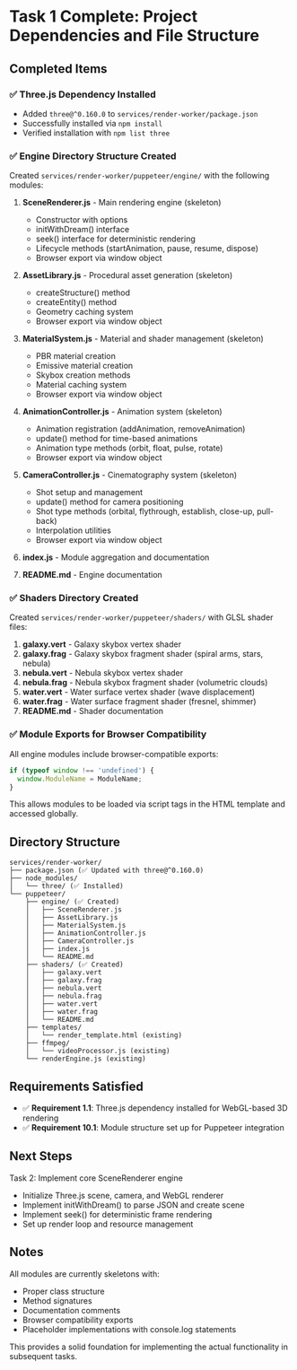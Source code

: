 # Task 1 Complete: Project Dependencies and File Structure

## Completed Items

### ✅ Three.js Dependency Installed

- Added `three@^0.160.0` to `services/render-worker/package.json`
- Successfully installed via `npm install`
- Verified installation with `npm list three`

### ✅ Engine Directory Structure Created

Created `services/render-worker/puppeteer/engine/` with the following modules:

1. **SceneRenderer.js** - Main rendering engine (skeleton)

   - Constructor with options
   - initWithDream() interface
   - seek() interface for deterministic rendering
   - Lifecycle methods (startAnimation, pause, resume, dispose)
   - Browser export via window object

2. **AssetLibrary.js** - Procedural asset generation (skeleton)

   - createStructure() method
   - createEntity() method
   - Geometry caching system
   - Browser export via window object

3. **MaterialSystem.js** - Material and shader management (skeleton)

   - PBR material creation
   - Emissive material creation
   - Skybox creation methods
   - Material caching system
   - Browser export via window object

4. **AnimationController.js** - Animation system (skeleton)

   - Animation registration (addAnimation, removeAnimation)
   - update() method for time-based animations
   - Animation type methods (orbit, float, pulse, rotate)
   - Browser export via window object

5. **CameraController.js** - Cinematography system (skeleton)

   - Shot setup and management
   - update() method for camera positioning
   - Shot type methods (orbital, flythrough, establish, close-up, pull-back)
   - Interpolation utilities
   - Browser export via window object

6. **index.js** - Module aggregation and documentation

7. **README.md** - Engine documentation

### ✅ Shaders Directory Created

Created `services/render-worker/puppeteer/shaders/` with GLSL shader files:

1. **galaxy.vert** - Galaxy skybox vertex shader
2. **galaxy.frag** - Galaxy skybox fragment shader (spiral arms, stars, nebula)
3. **nebula.vert** - Nebula skybox vertex shader
4. **nebula.frag** - Nebula skybox fragment shader (volumetric clouds)
5. **water.vert** - Water surface vertex shader (wave displacement)
6. **water.frag** - Water surface fragment shader (fresnel, shimmer)
7. **README.md** - Shader documentation

### ✅ Module Exports for Browser Compatibility

All engine modules include browser-compatible exports:

```javascript
if (typeof window !== 'undefined') {
  window.ModuleName = ModuleName;
}
```

This allows modules to be loaded via script tags in the HTML template and accessed globally.

## Directory Structure

```
services/render-worker/
├── package.json (✅ Updated with three@^0.160.0)
├── node_modules/
│   └── three/ (✅ Installed)
└── puppeteer/
    ├── engine/ (✅ Created)
    │   ├── SceneRenderer.js
    │   ├── AssetLibrary.js
    │   ├── MaterialSystem.js
    │   ├── AnimationController.js
    │   ├── CameraController.js
    │   ├── index.js
    │   └── README.md
    ├── shaders/ (✅ Created)
    │   ├── galaxy.vert
    │   ├── galaxy.frag
    │   ├── nebula.vert
    │   ├── nebula.frag
    │   ├── water.vert
    │   ├── water.frag
    │   └── README.md
    ├── templates/
    │   └── render_template.html (existing)
    ├── ffmpeg/
    │   └── videoProcessor.js (existing)
    └── renderEngine.js (existing)
```

## Requirements Satisfied

- ✅ **Requirement 1.1**: Three.js dependency installed for WebGL-based 3D rendering
- ✅ **Requirement 10.1**: Module structure set up for Puppeteer integration

## Next Steps

Task 2: Implement core SceneRenderer engine

- Initialize Three.js scene, camera, and WebGL renderer
- Implement initWithDream() to parse JSON and create scene
- Implement seek() for deterministic frame rendering
- Set up render loop and resource management

## Notes

All modules are currently skeletons with:

- Proper class structure
- Method signatures
- Documentation comments
- Browser compatibility exports
- Placeholder implementations with console.log statements

This provides a solid foundation for implementing the actual functionality in subsequent tasks.
